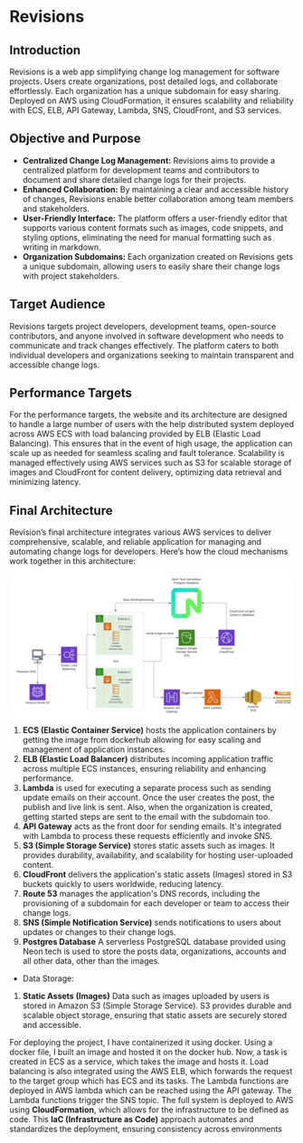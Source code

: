 # Revisions

## Introduction
Revisions is a web app simplifying change log management for software projects. Users create organizations, post detailed logs, and collaborate effortlessly. Each organization has a unique subdomain for easy sharing. Deployed on AWS using CloudFormation, it ensures scalability and reliability with ECS, ELB, API Gateway, Lambda, SNS, CloudFront, and S3 services.

## Objective and Purpose

- __Centralized Change Log Management:__ Revisions aims to provide a centralized platform for development teams and contributors to document and share detailed change logs for their projects.
- __Enhanced Collaboration:__ By maintaining a clear and accessible history of changes, Revisions enable better collaboration among team members and stakeholders.
- __User-Friendly Interface:__ The platform offers a user-friendly editor that supports various content formats such as images, code snippets, and styling options, eliminating the need for manual formatting such as writing in markdown.
- __Organization Subdomains:__ Each organization created on Revisions gets a unique subdomain, allowing users to easily share their change logs with project stakeholders.

## Target Audience
Revisions targets project developers, development teams, open-source contributors, and anyone involved in software development who needs to communicate and track changes effectively. The platform caters to both individual developers and organizations seeking to maintain transparent and accessible change logs.

## Performance Targets
For the performance targets, the website and its architecture are designed to handle a large number of users with the help distributed system deployed across AWS ECS with load balancing provided by ELB (Elastic Load Balancing). This ensures that in the event of high usage, the application can scale up as needed for seamless scaling and fault tolerance. Scalability is managed effectively using AWS services such as S3 for scalable storage of images and CloudFront for content delivery, optimizing data retrieval and minimizing latency.

## Final Architecture
Revision’s final architecture integrates various AWS services to deliver comprehensive, scalable, and reliable application for managing and automating change logs for developers. Here’s how the cloud mechanisms work together in this architecture:

![Revisions Architecture](Architecture.png)

1. __ECS (Elastic Container Service)__ hosts the application containers by getting the image from dockerhub allowing for easy scaling and management of application instances.
2. __ELB (Elastic Load Balancer)__ distributes incoming application traffic across multiple ECS instances, ensuring reliability and enhancing performance.
3. __Lambda__ is used for executing a separate process such as sending update emails on their account. Once the user creates the post, the publish and live link is sent. Also, when the organization is created, getting started steps are sent to the email with the subdomain too.
4. __API Gateway__ acts as the front door for sending emails. It's integrated with Lambda to process these requests efficiently and invoke SNS.
5. __S3 (Simple Storage Service)__ stores static assets such as images. It provides durability, availability, and scalability for hosting user-uploaded content.
6. __CloudFront__ delivers the application's static assets (Images) stored in S3 buckets quickly to users worldwide, reducing latency.
7. __Route 53__ manages the application's DNS records, including the provisioning of a subdomain for each developer or team to access their change logs.
8. __SNS (Simple Notification Service)__ sends notifications to users about updates or changes to their change logs.
9. __Postgres Database__ A serverless PostgreSQL database provided using Neon tech is used to store the posts data, organizations, accounts and all other data, other than the images.

- Data Storage:
1. __Static Assets (Images)__ Data such as images uploaded by users is stored in Amazon S3 (Simple Storage Service). S3 provides durable and scalable object storage, ensuring that static assets are securely stored and accessible.

For deploying the project, I have containerized it using docker. Using a docker file, I built an image and hosted it on the docker hub. Now, a task is created in ECS as a service, which takes the image and hosts it. Load balancing is also integrated using the AWS ELB, which forwards the request to the target group which has ECS and its tasks. The Lambda functions are deployed in AWS lambda which can be reached using the API gateway. The Lambda functions trigger the SNS topic. The full system is deployed to AWS using __CloudFormation__, which allows for the infrastructure to be defined as code. This __IaC (Infrastructure as Code)__ approach automates and standardizes the deployment, ensuring consistency across environments